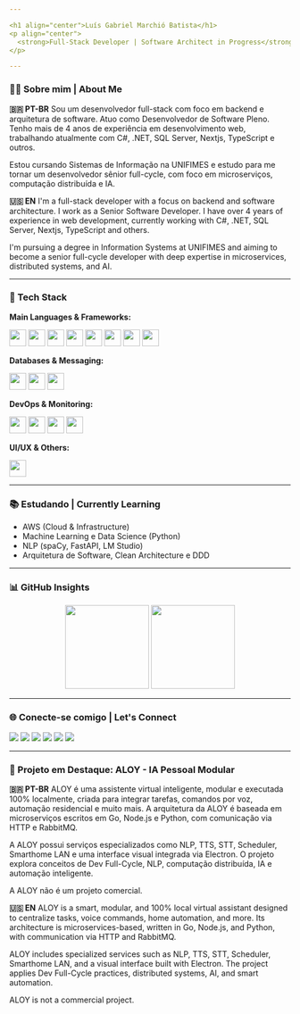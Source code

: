 ```yaml
---

<h1 align="center">Luís Gabriel Marchió Batista</h1>
<p align="center">
  <strong>Full-Stack Developer | Software Architect in Progress</strong>
</p>

---
```


### 👨‍💻 Sobre mim | About Me

**🇧🇷 PT-BR**
Sou um desenvolvedor full-stack com foco em backend e arquitetura de software. Atuo como Desenvolvedor de Software Pleno. Tenho mais de 4 anos de experiência em desenvolvimento web, trabalhando atualmente com C#, .NET, SQL Server, Nextjs, TypeScript e outros.

Estou cursando Sistemas de Informação na UNIFIMES e estudo para me tornar um desenvolvedor sênior full-cycle, com foco em microserviços, computação distribuída e IA.

**🇺🇸 EN**
I'm a full-stack developer with a focus on backend and software architecture. I work as a Senior Software Developer. I have over 4 years of experience in web development, currently working with C#, .NET, SQL Server, Nextjs, TypeScript and others.

I'm pursuing a degree in Information Systems at UNIFIMES and aiming to become a senior full-cycle developer with deep expertise in microservices, distributed systems, and AI.

---

### 🚀 Tech Stack

**Main Languages & Frameworks:**

<div>
  <img src="https://cdn.jsdelivr.net/gh/devicons/devicon/icons/csharp/csharp-original.svg" height="30" />
  <img src="https://cdn.jsdelivr.net/gh/devicons/devicon/icons/dot-net/dot-net-plain-wordmark.svg" height="30" />
  <img src="https://cdn.jsdelivr.net/gh/devicons/devicon/icons/javascript/javascript-original.svg" height="30" />
  <img src="https://cdn.jsdelivr.net/gh/devicons/devicon/icons/typescript/typescript-original.svg" height="30" />
  <img src="https://cdn.jsdelivr.net/gh/devicons/devicon/icons/go/go-original.svg" height="30" />
  <img src="https://cdn.jsdelivr.net/gh/devicons/devicon/icons/nodejs/nodejs-original.svg" height="30" />
  <img src="https://cdn.jsdelivr.net/gh/devicons/devicon/icons/react/react-original.svg" height="30" />
  <img src="https://cdn.jsdelivr.net/gh/devicons/devicon/icons/nextjs/nextjs-original.svg" height="30" />
</div>

**Databases & Messaging:**

<div>
  <img src="https://cdn.jsdelivr.net/gh/devicons/devicon/icons/mysql/mysql-original.svg" height="30" />
  <img src="https://cdn.jsdelivr.net/gh/devicons/devicon/icons/mongodb/mongodb-original.svg" height="30" />
  <img src="https://www.vectorlogo.zone/logos/rabbitmq/rabbitmq-icon.svg" height="30" />
</div>

**DevOps & Monitoring:**

<div>
  <img src="https://cdn.jsdelivr.net/gh/devicons/devicon/icons/git/git-original.svg" height="30" />
  <img src="https://cdn.jsdelivr.net/gh/devicons/devicon/icons/docker/docker-original.svg" height="30" />
  <img src="https://www.vectorlogo.zone/logos/grafana/grafana-icon.svg" height="30" />
  <img src="https://www.vectorlogo.zone/logos/elasticco_kibana/elasticco_kibana-icon.svg" height="30" />
</div>

**UI/UX & Others:**

<div>
  <img src="https://cdn.jsdelivr.net/gh/devicons/devicon/icons/figma/figma-original.svg" height="30" />
</div>

---

### 📚 Estudando | Currently Learning

* AWS (Cloud & Infrastructure)
* Machine Learning e Data Science (Python)
* NLP (spaCy, FastAPI, LM Studio)
* Arquitetura de Software, Clean Architecture e DDD

---

### 📊 GitHub Insights

<div align="center">
  <img src="https://github-readme-stats.vercel.app/api?username=LuisMarchio03&show_icons=true&theme=dracula&include_all_commits=true&count_private=true" height="150" />
  <img src="https://github-readme-stats.vercel.app/api/top-langs/?username=LuisMarchio03&layout=compact&theme=dracula" height="150" />
</div>

---

### 🌐 Conecte-se comigo | Let's Connect

<div align="left">
  <a href="mailto:luisgabrielmarchio75@gmail.com"><img src="https://img.shields.io/badge/Gmail-D14836?style=for-the-badge&logo=gmail&logoColor=white" /></a>
  <a href="https://www.linkedin.com/in/lu%C3%ADs-gabriel-marchi%C3%B3-batista-4a8b58287/"><img src="https://img.shields.io/badge/LinkedIn-0077B5?style=for-the-badge&logo=linkedin&logoColor=white" /></a>
  <a href="https://wa.me/5564999918525"><img src="https://img.shields.io/badge/WhatsApp-25D366?style=for-the-badge&logo=whatsapp&logoColor=white" /></a>
  <a href="https://medium.com/@luisgabrielmarchio75"><img src="https://img.shields.io/badge/Medium-12100E?style=for-the-badge&logo=medium&logoColor=white" /></a>
  <a href="https://discordapp.com/users/YOUR_DISCORD_ID"><img src="https://img.shields.io/badge/Discord-7289DA?style=for-the-badge&logo=discord&logoColor=white" /></a>
  <a href="https://www.instagram.com/luis_marchio"><img src="https://img.shields.io/badge/Instagram-E4405F?style=for-the-badge&logo=instagram&logoColor=white" /></a>
</div>

---

### 🌟 Projeto em Destaque: ALOY - IA Pessoal Modular

**🇧🇷 PT-BR**
ALOY é uma assistente virtual inteligente, modular e executada 100% localmente, criada para integrar tarefas, comandos por voz, automação residencial e muito mais. A arquitetura da ALOY é baseada em microserviços escritos em Go, Node.js e Python, com comunicação via HTTP e RabbitMQ.

A ALOY possui serviços especializados como NLP, TTS, STT, Scheduler, Smarthome LAN e uma interface visual integrada via Electron. O projeto explora conceitos de Dev Full-Cycle, NLP, computação distribuída, IA e automação inteligente.

A ALOY não é um projeto comercial.

**🇺🇸 EN**
ALOY is a smart, modular, and 100% local virtual assistant designed to centralize tasks, voice commands, home automation, and more. Its architecture is microservices-based, written in Go, Node.js, and Python, with communication via HTTP and RabbitMQ.

ALOY includes specialized services such as NLP, TTS, STT, Scheduler, Smarthome LAN, and a visual interface built with Electron. The project applies Dev Full-Cycle practices, distributed systems, AI, and smart automation.

ALOY is not a commercial project.

